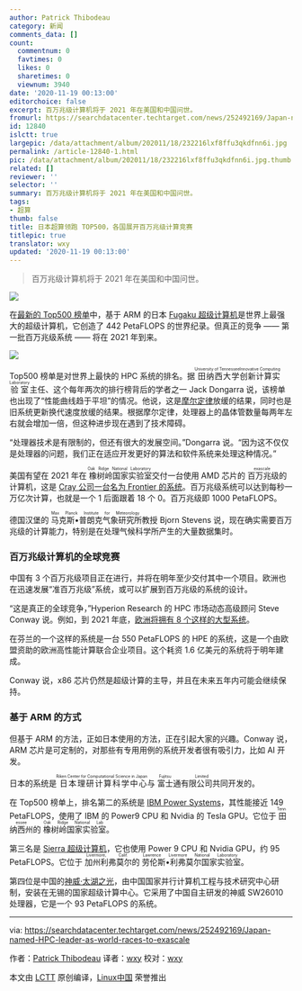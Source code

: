 ```yaml
---
author: Patrick Thibodeau
category: 新闻
comments_data: []
count:
  commentnum: 0
  favtimes: 0
  likes: 0
  sharetimes: 0
  viewnum: 3940
date: '2020-11-19 00:13:00'
editorchoice: false
excerpt: 百万兆级计算机将于 2021 年在美国和中国问世。
fromurl: https://searchdatacenter.techtarget.com/news/252492169/Japan-named-HPC-leader-as-world-races-to-exascale
id: 12840
islctt: true
largepic: /data/attachment/album/202011/18/232216lxf8ffu3qkdfnn6i.jpg
permalink: /article-12840-1.html
pic: /data/attachment/album/202011/18/232216lxf8ffu3qkdfnn6i.jpg.thumb.jpg
related: []
reviewer: ''
selector: ''
summary: 百万兆级计算机将于 2021 年在美国和中国问世。
tags:
- 超算
thumb: false
title: 日本超算领跑 TOP500，各国展开百万兆级计算竞赛
titlepic: true
translator: wxy
updated: '2020-11-19 00:13:00'
---
```



> 
> 百万兆级计算机将于 2021 年在美国和中国问世。
> 
> 
> 


![](/data/attachment/album/202011/18/232216lxf8ffu3qkdfnn6i.jpg)


在[最新的 Top500 榜单](https://top500.org/lists/top500/2020/11/highs/)中，基于 ARM 的日本 [Fugaku 超级计算机](https://top500.org/preview/system/179807)是世界上最强大的超级计算机，它创造了 442 PetaFLOPS 的世界纪录。但真正的竞争 —— 第一批百万兆级系统 —— 将在 2021 年到来。


![](/data/attachment/album/202011/18/233618cs8rrkjadjnasj93.png)


Top500 榜单是对世界上最快的 HPC 系统的排名。据<ruby> 田纳西大学 <rp>  （ </rp> <rt>  University of Tennessee </rt> <rp>  ） </rp></ruby><ruby> 创新计算实验室 <rp>  （ </rp> <rt>  Innovative Computing Laboratory </rt> <rp>  ） </rp></ruby>主任、这个每年两次的排行榜背后的学者之一 Jack Dongarra 说，该榜单也出现了“性能曲线趋于平坦”的情况。他说，这是[摩尔定律](https://whatis.techtarget.com/definition/Moores-Law)放缓的结果，同时也是旧系统更新换代速度放缓的结果。根据摩尔定律，处理器上的晶体管数量每两年左右就会增加一倍，但这种进步现在遇到了技术障碍。


“处理器技术是有限制的，但还有很大的发展空间。”Dongarra 说。“因为这不仅仅是处理器的问题，我们正在适应开发更好的算法和软件系统来处理这种情况。”


美国有望在 2021 年在<ruby> 橡树岭国家实验室 <rp>  （ </rp> <rt>  Oak Ridge National Laboratory </rt> <rp>  ） </rp></ruby>交付一台使用 AMD 芯片的<ruby> 百万兆级 <rp>  （ </rp> <rt>  exascale </rt> <rp>  ） </rp></ruby>的计算机，这是 [Cray 公司一台名为 Frontier 的系统](https://searchdatacenter.techtarget.com/news/252468294/Cray-exascale-computer-to-modernize-aging-nuclear-weapon-stockpile)。百万兆级系统可以达到每秒一万亿次计算，也就是一个 1 后面跟着 18 个 0。百万兆级即 1000 PetaFLOPS。


德国汉堡的<ruby> 马克斯•普朗克气象研究所 <rp>  （ </rp> <rt>  Max Planck Institute for Meteorology </rt> <rp>  ） </rp></ruby>教授 Bjorn Stevens 说，现在确实需要百万兆级的计算能力，特别是在处理气候科学所产生的大量数据集时。 


### 百万兆级计算机的全球竞赛


中国有 3 个百万兆级项目正在进行，并将在明年至少交付其中一个项目。欧洲也在迅速发展“准百万兆级”系统，或可以扩展到百万兆级的系统的设计。


“这是真正的全球竞争，”Hyperion Research 的 HPC 市场动态高级顾问 Steve Conway 说。例如，到 2021 年底，[欧洲将拥有 8 个这样的大型系统](https://searchdatacenter.techtarget.com/news/252456813/France-HPE-are-building-Europes-most-powerful-AI-supercomputer)。


在芬兰的一个这样的系统是一台 550 PetaFLOPS 的 HPE 的系统，这是一个由欧盟资助的欧洲高性能计算联合企业项目。这个耗资 1.6 亿美元的系统将于明年建成。


Conway 说，x86 芯片仍然是超级计算的主导，并且在未来五年内可能会继续保持。


### 基于 ARM 的方式


但基于 ARM 的方法，正如日本使用的方法，正在引起大家的兴趣。Conway 说，ARM 芯片是可定制的，对那些有专用用例的系统开发者很有吸引力，比如 AI 开发。


日本的系统是<ruby> 日本理研计算科学中心 <rp>  （ </rp> <rt>  Riken Center for Computational Science in Japan </rt> <rp>  ） </rp></ruby>与<ruby> 富士通有限公司 <rp>  （ </rp> <rt>  Fujitsu Limited </rt> <rp>  ） </rp></ruby>共同开发的。


在 Top500 榜单上，排名第二的系统是 [IBM Power Systems](https://top500.org/preview/system/179397)，其性能接近 149 PetaFLOPS，使用了 IBM 的 Power9 CPU 和 Nvidia 的 Tesla GPU。它位于<ruby> 田纳西州 <rp>  （ </rp> <rt>  Tennessee </rt> <rp>  ） </rp></ruby>的<ruby> 橡树岭国家实验室 <rp>  （ </rp> <rt>  Oak Ridge National Lab </rt> <rp>  ） </rp></ruby>。


第三名是 [Sierra 超级计算机](https://top500.org/preview/system/179398)，它也使用 Power 9 CPU 和 Nvidia GPU，约 95 PetaFLOPS。它位于<ruby> 加州利弗莫尔 <rp>  （ </rp> <rt>  Livermore, Calif. </rt> <rp>  ） </rp></ruby>的<ruby> 劳伦斯•利弗莫尔国家实验室 <rp>  （ </rp> <rt>  Lawrence Livermore National Laboratory </rt> <rp>  ） </rp></ruby>。


第四位是中国的[神威·太湖之光](https://top500.org/preview/system/178764)，由中国国家并行计算机工程与技术研究中心研制，安装在无锡的国家超级计算中心。它采用了中国自主研发的神威 SW26010 处理器，它是一个 93 PetaFLOPS 的系统。




---


via: <https://searchdatacenter.techtarget.com/news/252492169/Japan-named-HPC-leader-as-world-races-to-exascale> 


作者：[Patrick Thibodeau](https://www.techtarget.com/contributor/Patrick-Thibodeau) 译者：[wxy](https://github.com/wxy) 校对：[wxy](https://github.com/wxy)


本文由 [LCTT](https://github.com/LCTT/TranslateProject) 原创编译，[Linux中国](/article-12835-1.html) 荣誉推出